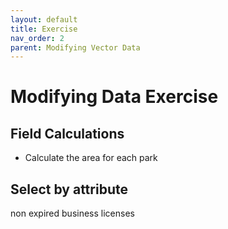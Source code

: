 ```yaml
---
layout: default
title: Exercise
nav_order: 2
parent: Modifying Vector Data
---
```

# Modifying Data Exercise



## Field Calculations
- Calculate the area for each park 

## Select by attribute 
non expired business licenses 




